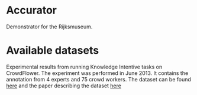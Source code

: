 Accurator
=========

Demonstrator for the Rijksmuseum.

Available datasets
====
Experimental results from running Knowledge Intentive tasks on CrowdFlower. The experiment was performed in June 2013. It contains the annotation from 4 experts and 75 crowd workers. The dataset can be found [here](https://github.com/joosterman/Accurator/raw/master/Paper%20-%20crowd%20vs%20experts%202%20page%20poster/Flower_experiment_outcomes.zip) and the paper describing the dataset [here](http://dl.acm.org/citation.cfm?id=2576960)

